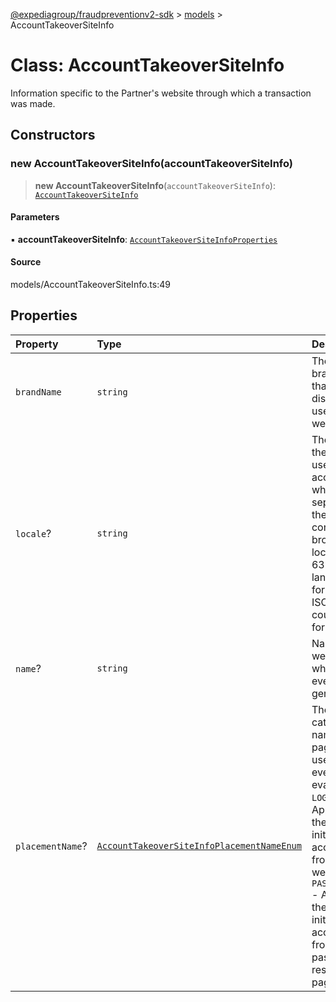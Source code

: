 [@expediagroup/fraudpreventionv2-sdk](../../index.md) > [models](../index.md) > AccountTakeoverSiteInfo

# Class: AccountTakeoverSiteInfo

Information specific to the Partner\'s website through which a transaction was made.

## Constructors

### new AccountTakeoverSiteInfo(accountTakeoverSiteInfo)

> **new AccountTakeoverSiteInfo**(`accountTakeoverSiteInfo`): [`AccountTakeoverSiteInfo`](AccountTakeoverSiteInfo.md)

#### Parameters

▪ **accountTakeoverSiteInfo**: [`AccountTakeoverSiteInfoProperties`](../interfaces/AccountTakeoverSiteInfoProperties.md)

#### Source

models/AccountTakeoverSiteInfo.ts:49

## Properties

| Property | Type | Description | Source |
| :------ | :------ | :------ | :------ |
| `brandName` | `string` | The trademark brand name that is displayed to a user on the website. | models/AccountTakeoverSiteInfo.ts:42 |
| `locale`? | `string` | The locale of the website a user is accessing, which is separate from the user configured browser locale, in ISO 639-2 language code format and in ISO 3166-1 country code format. | models/AccountTakeoverSiteInfo.ts:32 |
| `name`? | `string` | Name of the website from which the event is generated. | models/AccountTakeoverSiteInfo.ts:37 |
| `placementName`? | [`AccountTakeoverSiteInfoPlacementNameEnum`](../type-aliases/AccountTakeoverSiteInfoPlacementNameEnum.md) | The categorized name of the page where a user initiated event is being evaluated. - `LOGIN` - Applicable if the user initiated this account event from a login web page. - `PASSWORD_RESET` - Applicable if the user initiated this account event from a password reset web page. | models/AccountTakeoverSiteInfo.ts:47 |
